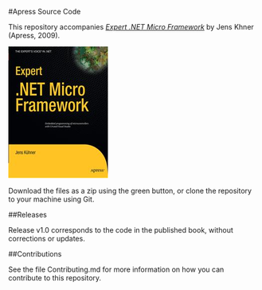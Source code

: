 #Apress Source Code

This repository accompanies [*Expert .NET Micro Framework*](http://www.apress.com/9781430223870) by Jens Khner (Apress, 2009).

![Cover image](9781430223870.jpg)

Download the files as a zip using the green button, or clone the repository to your machine using Git.

##Releases

Release v1.0 corresponds to the code in the published book, without corrections or updates.

##Contributions

See the file Contributing.md for more information on how you can contribute to this repository.
